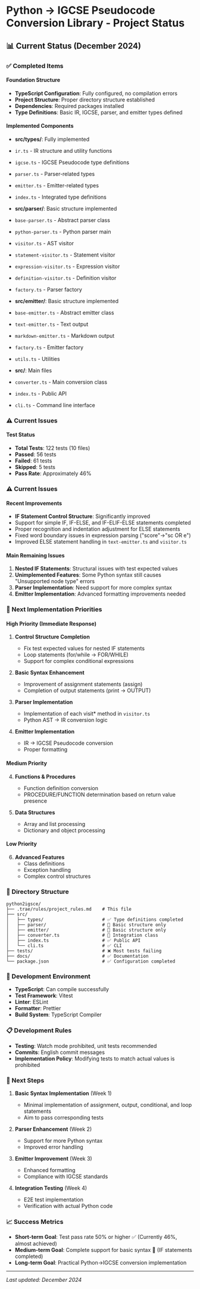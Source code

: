 # Python → IGCSE Pseudocode Conversion Library - Project Status

## 📊 Current Status (December 2024)

### ✅ Completed Items

#### Foundation Structure
- **TypeScript Configuration**: Fully configured, no compilation errors
- **Project Structure**: Proper directory structure established
- **Dependencies**: Required packages installed
- **Type Definitions**: Basic IR, IGCSE, parser, and emitter types defined

#### Implemented Components
- **src/types/**: Fully implemented
- `ir.ts` - IR structure and utility functions
- `igcse.ts` - IGCSE Pseudocode type definitions
- `parser.ts` - Parser-related types
- `emitter.ts` - Emitter-related types
- `index.ts` - Integrated type definitions

- **src/parser/**: Basic structure implemented
- `base-parser.ts` - Abstract parser class
- `python-parser.ts` - Python parser main
- `visitor.ts` - AST visitor
- `statement-visitor.ts` - Statement visitor
- `expression-visitor.ts` - Expression visitor
- `definition-visitor.ts` - Definition visitor
- `factory.ts` - Parser factory

- **src/emitter/**: Basic structure implemented
- `base-emitter.ts` - Abstract emitter class
- `text-emitter.ts` - Text output
- `markdown-emitter.ts` - Markdown output
- `factory.ts` - Emitter factory
- `utils.ts` - Utilities

- **src/**: Main files
- `converter.ts` - Main conversion class
- `index.ts` - Public API
- `cli.ts` - Command line interface

### ⚠️ Current Issues

#### Test Status
- **Total Tests**: 122 tests (10 files)
- **Passed**: 56 tests
- **Failed**: 61 tests
- **Skipped**: 5 tests
- **Pass Rate**: Approximately 46%

### ⚠️ Current Issues

#### Recent Improvements
- **IF Statement Control Structure**: Significantly improved
- Support for simple IF, IF-ELSE, and IF-ELIF-ELSE statements completed
- Proper recognition and indentation adjustment for ELSE statements
- Fixed word boundary issues in expression parsing ("score"→"sc OR e")
- Improved ELSE statement handling in `text-emitter.ts` and `visitor.ts`

#### Main Remaining Issues
1. **Nested IF Statements**: Structural issues with test expected values
2. **Unimplemented Features**: Some Python syntax still causes "Unsupported node type" errors
3. **Parser Implementation**: Need support for more complex syntax
4. **Emitter Implementation**: Advanced formatting improvements needed

### 🎯 Next Implementation Priorities

#### High Priority (Immediate Response)
1. **Control Structure Completion**
   - Fix test expected values for nested IF statements
   - Loop statements (for/while → FOR/WHILE)
   - Support for complex conditional expressions

2. **Basic Syntax Enhancement**
   - Improvement of assignment statements (assign)
   - Completion of output statements (print → OUTPUT)

2. **Parser Implementation**
   - Implementation of each visit* method in `visitor.ts`
   - Python AST → IR conversion logic

3. **Emitter Implementation**
   - IR → IGCSE Pseudocode conversion
   - Proper formatting

#### Medium Priority
4. **Functions & Procedures**
   - Function definition conversion
   - PROCEDURE/FUNCTION determination based on return value presence

5. **Data Structures**
   - Array and list processing
   - Dictionary and object processing

#### Low Priority
6. **Advanced Features**
   - Class definitions
   - Exception handling
   - Complex control structures

### 📁 Directory Structure

```
python2igsce/
├── .trae/rules/project_rules.md    # This file
├── src/
│   ├── types/                      # ✅ Type definitions completed
│   ├── parser/                     # 🔄 Basic structure only
│   ├── emitter/                    # 🔄 Basic structure only
│   ├── converter.ts                # 🔄 Integration class
│   ├── index.ts                    # ✅ Public API
│   └── cli.ts                      # ✅ CLI
├── tests/                          # ❌ Most tests failing
├── docs/                           # ✅ Documentation
└── package.json                    # ✅ Configuration completed
```

### 🔧 Development Environment

- **TypeScript**: Can compile successfully
- **Test Framework**: Vitest
- **Linter**: ESLint
- **Formatter**: Prettier
- **Build System**: TypeScript Compiler

### 📋 Development Rules

- **Testing**: Watch mode prohibited, unit tests recommended
- **Commits**: English commit messages
- **Implementation Policy**: Modifying tests to match actual values is prohibited

### 🎯 Next Steps

1. **Basic Syntax Implementation** (Week 1)
   - Minimal implementation of assignment, output, conditional, and loop statements
   - Aim to pass corresponding tests

2. **Parser Enhancement** (Week 2)
   - Support for more Python syntax
   - Improved error handling

3. **Emitter Improvement** (Week 3)
   - Enhanced formatting
   - Compliance with IGCSE standards

4. **Integration Testing** (Week 4)
   - E2E test implementation
   - Verification with actual Python code

### 📈 Success Metrics

- **Short-term Goal**: Test pass rate 50% or higher ✅ (Currently 46%, almost achieved)
- **Medium-term Goal**: Complete support for basic syntax 🔄 (IF statements completed)
- **Long-term Goal**: Practical Python→IGCSE conversion implementation

---

*Last updated: December 2024*